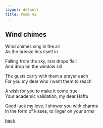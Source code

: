 ```yaml
---
layout: default
title: Poem 41
---
```


## Wind chimes

Wind chimes sing in the air \
As the breeze lets itself in

Falling from the sky, rain drops flail \
And drop on the window sill

The gusts carry with them a prayer each \
For you my dear who I want them to reach

A wish for you to make it come true \
Your academic validation, my dear Haffu

Good luck my love, I shower you with charms \
In the form of kisses, to linger on your arms


 [back](../index-page.html)